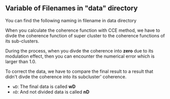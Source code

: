 
## Variable of Filenames in "data" directory

You can find the following naming in filename in data directory

When you calculate the coherence function with CCE method, 
we have to divde the coherence function of super cluster to the coherence functions of its sub-clusters. 

During the process, when you divde the coherence into **zero** due to its modulation effect, then you can encounter the numerical error which is larger than 1.0.

To correct the data, we have to compare the final result to a result that didn't divde the coherence into its subcluster' coherence.

- `wD`: The final data is called **wD**
- `nD`: And not divided data is called **nD**
